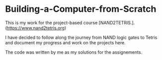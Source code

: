 # Building-a-Computer-from-Scratch

This is my work for the project-based course [NAND2TETRIS.].(https://www.nand2tetris.org)

I have decided to follow along the journey from NAND logic gates to Tetris and document my progress and work on the projects here.

The code was written by me as my solutions for the assignements.
